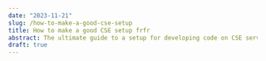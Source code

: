 ```yaml
---
date: "2023-11-21"
slug: /how-to-make-a-good-cse-setup
title: How to make a good CSE setup frfr
abstract: The ultimate guide to a setup for developing code on CSE servers. Ignore all the other ones.
draft: true
---
```

